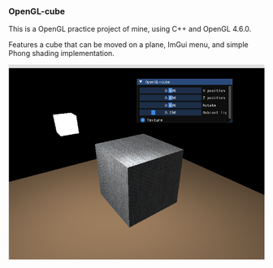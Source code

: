 ### OpenGL-cube
This is a OpenGL practice project of mine, using C++ and OpenGL 4.6.0.

Features a cube that can be moved on a plane, ImGui menu, and simple Phong shading implementation.

![Example screenshot](screenshot.png)